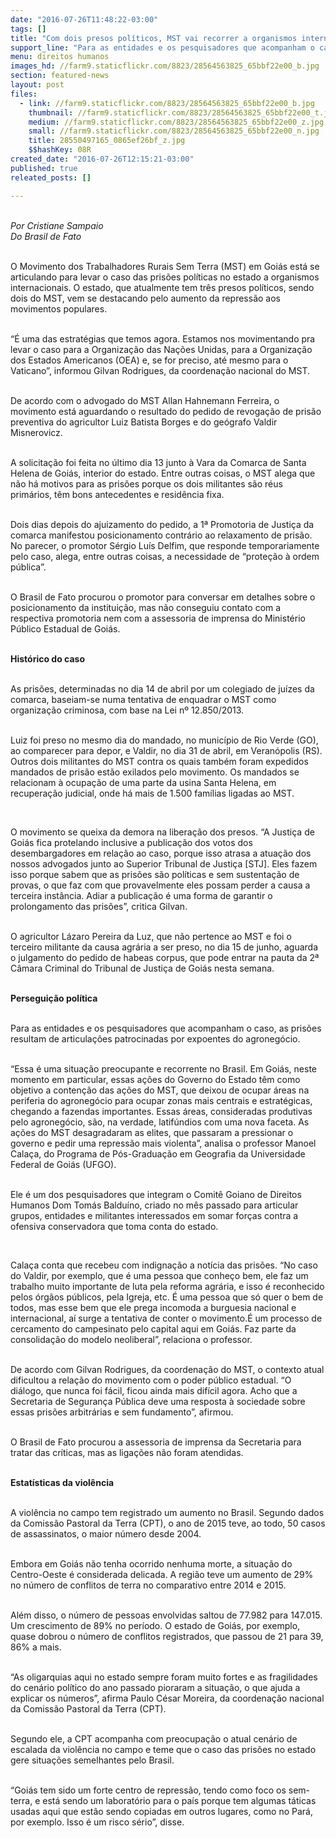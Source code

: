 ```yaml
---
date: "2016-07-26T11:48:22-03:00"
tags: []
title: "Com dois presos políticos, MST vai recorrer a organismos internacionais"
support_line: "Para as entidades e os pesquisadores que acompanham o caso, as prisões resultam de articulações patrocinadas por expoentes do agronegócio"
menu: direitos humanos
images_hd: //farm9.staticflickr.com/8823/28564563825_65bbf22e00_b.jpg
section: featured-news
layout: post
files:
  - link: //farm9.staticflickr.com/8823/28564563825_65bbf22e00_b.jpg
    thumbnail: //farm9.staticflickr.com/8823/28564563825_65bbf22e00_t.jpg
    medium: //farm9.staticflickr.com/8823/28564563825_65bbf22e00_z.jpg
    small: //farm9.staticflickr.com/8823/28564563825_65bbf22e00_n.jpg
    title: 28550497165_0865ef26bf_z.jpg
    $$hashKey: 08R
created_date: "2016-07-26T12:15:21-03:00"
published: true
releated_posts: []

---
```

<p><br />
<em>Por Cristiane Sampaio<br />
Do Brasil de Fato</em></p>

<p><br />
O Movimento dos Trabalhadores Rurais Sem Terra (MST) em Goi&aacute;s est&aacute; se articulando para levar o caso das pris&otilde;es pol&iacute;ticas no estado a organismos internacionais. O estado, que atualmente tem tr&ecirc;s presos pol&iacute;ticos, sendo dois do MST, vem se destacando pelo aumento da repress&atilde;o aos movimentos populares.</p>

<p><br />
&ldquo;&Eacute; uma das estrat&eacute;gias que temos agora. Estamos nos movimentando pra levar o caso para a Organiza&ccedil;&atilde;o das Na&ccedil;&otilde;es Unidas, para a Organiza&ccedil;&atilde;o dos Estados Americanos (OEA) e, se for preciso, at&eacute; mesmo para o Vaticano&rdquo;, informou Gilvan Rodrigues, da coordena&ccedil;&atilde;o nacional do MST.</p>

<p><br />
De acordo com o advogado do MST Allan Hahnemann Ferreira, o movimento est&aacute; aguardando o resultado do pedido de revoga&ccedil;&atilde;o de pris&atilde;o preventiva do agricultor Luiz Batista Borges e do ge&oacute;grafo Valdir Misnerovicz.</p>

<p><br />
A solicita&ccedil;&atilde;o foi feita no &uacute;ltimo dia 13 junto &agrave; Vara da Comarca de Santa Helena de Goi&aacute;s, interior do estado. Entre outras coisas, o MST alega que n&atilde;o h&aacute; motivos para as pris&otilde;es porque os dois militantes s&atilde;o r&eacute;us prim&aacute;rios, t&ecirc;m bons antecedentes e resid&ecirc;ncia fixa.</p>

<p><br />
Dois dias depois do ajuizamento do pedido, a 1&ordf; Promotoria de Justi&ccedil;a da comarca manifestou posicionamento contr&aacute;rio ao relaxamento de pris&atilde;o. No parecer, o promotor S&eacute;rgio Lu&iacute;s Delfim, que responde temporariamente pelo caso, alega, entre outras coisas, a necessidade de &ldquo;prote&ccedil;&atilde;o &agrave; ordem p&uacute;blica&rdquo;.</p>

<p><br />
O Brasil de Fato procurou o promotor para conversar em detalhes sobre o posicionamento da institui&ccedil;&atilde;o, mas n&atilde;o conseguiu contato com a respectiva promotoria nem com a assessoria de imprensa do Minist&eacute;rio P&uacute;blico Estadual de Goi&aacute;s.</p>

<p><br />
<strong>Hist&oacute;rico do caso</strong></p>

<p><br />
As pris&otilde;es, determinadas no dia 14 de abril por um colegiado de ju&iacute;zes da comarca, baseiam-se numa tentativa de enquadrar o MST como organiza&ccedil;&atilde;o criminosa, com base na Lei n&ordm; 12.850/2013.</p>

<p><br />
Luiz foi preso no mesmo dia do mandado, no munic&iacute;pio de Rio Verde (GO), ao comparecer para depor, e Valdir, no dia 31 de abril, em Veran&oacute;polis (RS). Outros dois militantes do MST contra os quais tamb&eacute;m foram expedidos mandados de pris&atilde;o est&atilde;o exilados pelo movimento. Os mandados se relacionam &agrave; ocupa&ccedil;&atilde;o de uma parte da usina Santa Helena, em recupera&ccedil;&atilde;o judicial, onde h&aacute; mais de 1.500 fam&iacute;lias ligadas ao MST.</p>

<p>&nbsp;</p>

<p>O movimento se queixa da demora na libera&ccedil;&atilde;o dos presos. &ldquo;A Justi&ccedil;a de Goi&aacute;s fica protelando inclusive a publica&ccedil;&atilde;o dos votos dos desembargadores em rela&ccedil;&atilde;o ao caso, porque isso atrasa a atua&ccedil;&atilde;o dos nossos advogados junto ao Superior Tribunal de Justi&ccedil;a [STJ]. Eles fazem isso porque sabem que as pris&otilde;es s&atilde;o pol&iacute;ticas e sem sustenta&ccedil;&atilde;o de provas, o que faz com que provavelmente eles possam perder a causa a terceira inst&acirc;ncia. Adiar a publica&ccedil;&atilde;o &eacute; uma forma de garantir o prolongamento das pris&otilde;es&rdquo;, critica Gilvan.</p>

<p><br />
O agricultor L&aacute;zaro Pereira da Luz, que n&atilde;o pertence ao MST e foi o terceiro militante da causa agr&aacute;ria a ser preso, no dia 15 de junho, aguarda o julgamento do pedido de habeas corpus, que pode entrar na pauta da 2&ordf; C&acirc;mara Criminal do Tribunal de Justi&ccedil;a de Goi&aacute;s nesta semana.</p>

<p><br />
<strong>Persegui&ccedil;&atilde;o pol&iacute;tica</strong></p>

<p><br />
Para as entidades e os pesquisadores que acompanham o caso, as pris&otilde;es resultam de articula&ccedil;&otilde;es patrocinadas por expoentes do agroneg&oacute;cio.</p>

<p><br />
&ldquo;Essa &eacute; uma situa&ccedil;&atilde;o preocupante e recorrente no Brasil. Em Goi&aacute;s, neste momento em particular, essas a&ccedil;&otilde;es do Governo do Estado t&ecirc;m como objetivo a conten&ccedil;&atilde;o das a&ccedil;&otilde;es do MST, que deixou de ocupar &aacute;reas na periferia do agroneg&oacute;cio para ocupar zonas mais centrais e estrat&eacute;gicas, chegando a fazendas importantes. Essas &aacute;reas, consideradas produtivas pelo agroneg&oacute;cio, s&atilde;o, na verdade, latif&uacute;ndios com uma nova faceta. As a&ccedil;&otilde;es do MST desagradaram as elites, que passaram a pressionar o governo e pedir uma repress&atilde;o mais violenta&rdquo;, analisa o professor Manoel Cala&ccedil;a, do Programa de P&oacute;s-Gradua&ccedil;&atilde;o em Geografia da Universidade Federal de Goi&aacute;s (UFGO).</p>

<p><br />
Ele &eacute; um dos pesquisadores que integram o Comit&ecirc; Goiano de Direitos Humanos Dom Tom&aacute;s Baldu&iacute;no, criado no m&ecirc;s passado para articular grupos, entidades e militantes interessados em somar for&ccedil;as contra a ofensiva conservadora que toma conta do estado.</p>

<p>&nbsp;</p>

<p>Cala&ccedil;a conta que recebeu com indigna&ccedil;&atilde;o a not&iacute;cia das pris&otilde;es. &ldquo;No caso do Valdir, por exemplo, que &eacute; uma pessoa que conhe&ccedil;o bem, ele faz um trabalho muito importante de luta pela reforma agr&aacute;ria, e isso &eacute; reconhecido pelos &oacute;rg&atilde;os p&uacute;blicos, pela Igreja, etc. &Eacute; uma pessoa que s&oacute; quer o bem de todos, mas esse bem que ele prega incomoda a burguesia nacional e internacional, a&iacute; surge a tentativa de conter o movimento.&Eacute; um processo de cercamento do campesinato pelo capital aqui em Goi&aacute;s. Faz parte da consolida&ccedil;&atilde;o do modelo neoliberal&rdquo;, relaciona o professor.</p>

<p><br />
De acordo com Gilvan Rodrigues, da coordena&ccedil;&atilde;o do MST, o contexto atual dificultou a rela&ccedil;&atilde;o do movimento com o poder p&uacute;blico estadual. &ldquo;O di&aacute;logo, que nunca foi f&aacute;cil, ficou ainda mais dif&iacute;cil agora. Acho que a Secretaria de Seguran&ccedil;a P&uacute;blica deve uma resposta &agrave; sociedade sobre essas pris&otilde;es arbitr&aacute;rias e sem fundamento&rdquo;, afirmou.</p>

<p><br />
O Brasil de Fato procurou a assessoria de imprensa da Secretaria para tratar das cr&iacute;ticas, mas as liga&ccedil;&otilde;es n&atilde;o foram atendidas.</p>

<p><br />
<strong>Estat&iacute;sticas da viol&ecirc;ncia</strong></p>

<p><br />
A viol&ecirc;ncia no campo tem registrado um aumento no Brasil. Segundo dados da Comiss&atilde;o Pastoral da Terra (CPT), o ano de 2015 teve, ao todo, 50 casos de assassinatos, o maior n&uacute;mero desde 2004.</p>

<p><br />
Embora em Goi&aacute;s n&atilde;o tenha ocorrido nenhuma morte, a situa&ccedil;&atilde;o do Centro-Oeste &eacute; considerada delicada. A regi&atilde;o teve um aumento de 29% no n&uacute;mero de conflitos de terra no comparativo entre 2014 e 2015.</p>

<p><br />
Al&eacute;m disso, o n&uacute;mero de pessoas envolvidas saltou de 77.982 para 147.015. Um crescimento de 89% no per&iacute;odo. O estado de Goi&aacute;s, por exemplo, quase dobrou o n&uacute;mero de conflitos registrados, que passou de 21 para 39, 86% a mais.</p>

<p><br />
&ldquo;As oligarquias aqui no estado sempre foram muito fortes e as fragilidades do cen&aacute;rio pol&iacute;tico do ano passado pioraram a situa&ccedil;&atilde;o, o que ajuda a explicar os n&uacute;meros&rdquo;, afirma Paulo C&eacute;sar Moreira, da coordena&ccedil;&atilde;o nacional da Comiss&atilde;o Pastoral da Terra (CPT).</p>

<p><br />
Segundo ele, a CPT acompanha com preocupa&ccedil;&atilde;o o atual cen&aacute;rio de escalada da viol&ecirc;ncia no campo e teme que o caso das pris&otilde;es no estado gere situa&ccedil;&otilde;es semelhantes pelo Brasil.</p>

<p><br />
&ldquo;Goi&aacute;s tem sido um forte centro de repress&atilde;o, tendo como foco os sem-terra, e est&aacute; sendo um laborat&oacute;rio para o pa&iacute;s porque tem algumas t&aacute;ticas usadas aqui que est&atilde;o sendo copiadas em outros lugares, como no Par&aacute;, por exemplo. Isso &eacute; um risco s&eacute;rio&rdquo;, disse.</p>
